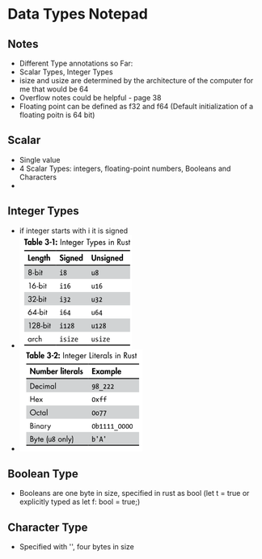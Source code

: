 # Data Types Notepad

## Notes

- Different Type annotations so Far:
- Scalar Types, Integer Types 
- isize and usize are determined by the architecture of the computer for me that would be 64
- Overflow notes could be helpful - page 38
- Floating point can be defined as f32 and f64 (Default initialization of a floating poitn is 64 bit)

## Scalar

- Single value
- 4 Scalar Types: integers, floating-point numbers, Booleans and Characters
- 

## Integer Types

- if integer starts with i it is signed
- ![Integer Types In Rust](img/intTypes.png)
- ![Integer Literals In Rust](img/integerLiterals.PNG)


## Boolean Type

- Booleans are one byte in size, specified in rust as bool (let t = true or explicitly typed as let f: bool = true;) 

## Character Type

- Specified with '', four bytes in size
